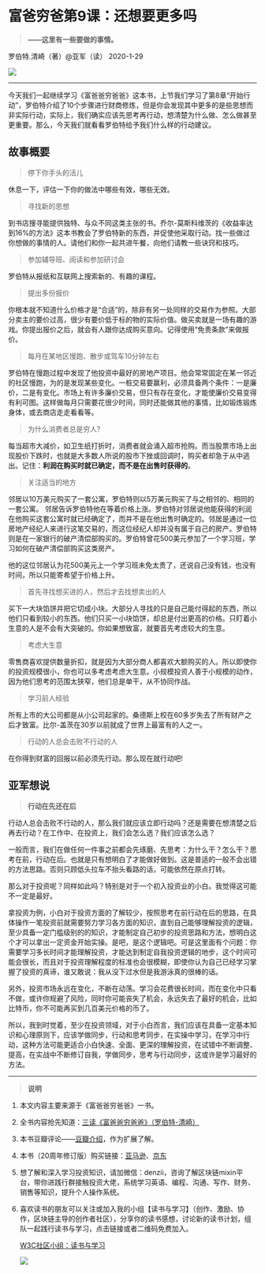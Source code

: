 # 富爸穷爸第9课：还想要更多吗

> **——这里有一些要做的事情。**

 罗伯特.清崎（著）@亚军（读） 2020-1-29

![](/pic/0-zhongchao.jpg)

------

今天我们一起继续学习《富爸爸穷爸爸》这本书，上节我们学习了第8章“开始行动”，罗伯特介绍了10个步骤进行财商修炼，但是你会发现其中更多的是些思想而非实际行动，实际上，我们确实应该先思考再行动，想清楚为什么做、怎么做甚至更重要。那么，今天我们就看看罗伯特给予我们什么样的行动建议。



## **故事概要**

> 停下你手头的活儿

休息一下，评估一下你的做法中哪些有效，哪些无效。

> 寻找新的思想

到书店搜寻能提供独特、与众不同这类主张的书。乔尔-莫斯科维茨的《收益率达到16%的方法》这本书教会了罗伯特新的东西，并促使他采取行动。找一些做过你想做的事情的人。请他们和你一起共进午餐，向他们请教一些诀窍和技巧。

> 参加辅导班、阅读和参加研讨会

罗伯特从报纸和互联网上搜索新的、有趣的课程。

> 提出多份报价

你根本就不知道什么价格才是“合适”的，除非有另一处同样的交易作为参照。大部分卖主的要价过高，很少有要价低于标的物的实际价值。做买卖就是一场有趣的游戏。你提出报价之后，就会有人跟你达成购买意向。记得使用“免责条款”来做报价。

> 每月在某地区慢跑、散步或驾车10分钟左右

罗伯特在慢跑过程中发现了他投资中最好的房地产项目。他会常常固定在某一邻近的社区慢跑，为的是发现某些变化。一桩交易要赢利，必须具备两个条件：一是廉价，二是有变化。市场上有许多廉价交易，但只有存在变化，才能使廉价交易变得有利可图。这样做每月只需要花很少时间，同时还能做其他的事情，比如锻炼锻炼身体，或去商店走走看看等。

> 为什么消费者总是穷人?

每当超市大减价，如卫生纸打折时，消费者就会涌入超市抢购。而当股票市场上出现股价下跌时，也就是大多数人所说的股市下挫或回调时，购买者却急于从中逃出。记住：**利润在购买时就已确定，而不是在出售时获得的**。

> 关注适当的地方

邻居以10万美元购买了一套公寓，罗伯特则以5万美元购买了与之相邻的、相同的一套公寓。 邻居告诉罗伯特他在等着价格上涨。罗伯特对邻居说他能获得的利润在他购买这套公寓时就已经确定了，而并不是在他出售时确定的。邻居是通过一位房地产经纪人来进行这笔交易的，而这位经纪人却并没有属于自己的房产。罗伯特则是在一家银行的破产清偿部购买的。罗伯特曾花500美元参加了一个学习班，学习如何在破产清偿部购买这类房产。

他的这位邻居认为花500美元上一个学习班未免太贵了，还说自己没有钱，也没有时间，所以只能寄希望于价格上升。

> 首先寻找想买进的人，然后才去找想卖出的人

买下一大块馅饼并把它切成小块。大部分人寻找的只是自己能付得起的东西，所以他们只看到较小的东西。他们只买一小块馅饼，却总是付出更高的价格。只盯着小生意的人是不会有大突破的。你如果想致富，就要首先考虑较大的生意。

> 考虑大生意

零售商喜欢提供数量折扣，就是因为大部分商人都喜欢大额购买的人。所以即使你的投资规模很小，你也可以多考虑考虑大生意。小规模投资人善于小规模的动作，因为他们思考的范围太狭窄，他们总是单干，从不协同作战。

> 学习前人经验

所有上市的大公司都是从小公司起家的。桑德斯上校在60多岁失去了所有财产之后才致富。比尔-盖茨在30岁以前就成了世界上最富有的人之一。

> 行动的人总会击败不行动的人

在你得到财富的回报以前必须先行动。那么现在就行动吧!



## 亚军想说

> **行动在先还在后**

行动人总会击败不行动的人，那么我们就应该立即行动吗？还是需要在想清楚之后再去行动？在工作中、在投资上，我们会怎么选？我们应该怎么选？

一般而言，我们在做任何一件事之前都会先琢磨、先思考：为什么干？怎么干？思考在前，行动在后。也就是只有想明白了才能做好做到。这是普适的一般不会出错的方法思路。否则只顾低头拉车不抬头看路的话，可能依然在原点打转。

那么对于投资呢？同样如此吗？特别是对于一个初入投资业的小白。我觉得这可能不一定是最好。

拿投资为例，小白对于投资方面的了解较少，按照思考在前行动在后的思路，在具体操作一笔投资前就需要努力学习各方面的知识，直到自己能够理解投资的逻辑，至少具备一定门槛级别的的知识，才能制定自己初步的投资思路和方法，想明白这个才可以拿出一定资金开始实操。是吧，是这个逻辑吧。可是这里面有个问题：你需要学习多长时间才能理解投资，才能达到制定自我投资逻辑的地步，这个时间可能会很长，而且对于投资理解程度的标准也会很模糊，即使你认为自己已经学习掌握了投资的真谛，谁又敢说：我从没下过水但是我游泳真的很棒的话。

另外，投资市场永远在变化，不断在动荡。学习会花费很长时间，而在变化中只看不做，或许你规避了风险，同时你可能丧失了机会，永远失去了最好的机会，比如比特币，你不可能再买到几百美元价格的币了。

所以，我到时觉着，至少在投资领域，对于小白而言，我们应该在具备一定基本知识和心理原则下，应该学做同步，行动和思考同步，在实操中学习，在学习中行动，这种方法可能更适合小白快速、全面、更深的理解投资，在试错中不断调整、提高，在实战中不断修订自我，学做同步，思考与行动同步，这或许是学习最好的方法。



------

> **说明**

1. 本文内容主要来源于《富爸爸穷爸爸》一书。

2. 全书内容抢先知道：[三读《富爸爸穷爸爸》（罗伯特-清崎）](https://w3c.group/c/1578042683991669)

3. 本书豆瓣评论——[豆瓣介绍](https://book.douban.com/subject/3291111/)，作为扩展了解。

4. 本书（20周年修订版）购买链接：[亚马逊](https://www.amazon.cn/b?node=1941075071&ref=cn_ags_top_nav_item_658399051_merchandised-search-top-3)、[京东](https://item.jd.com/28788556670.html)

5. 想了解和深入学习投资知识，请加微信：denzii，咨询了解区块链mixin平台，带你进践行群接触投资大佬，系统学习英语、编程、沟通、写作、财务、销售等知识，提升个人操作系统。

6. 喜欢读书的朋友可以关注或加入我的小组【读书与学习】（创作、激励、协作，区块链主导的创作者社区），分享你的读书感想，讨论新的读书计划，组队一起践行读书与学习，点击链接或者二维码免费加入。

   [W3C社区小组：读书与学习 ](https://w3c.group/g/1124622/join?ref=2307e1c2) 

   ![](E:/study/GitHub/RichDadandPoorDad/pic/0read.jpg)

